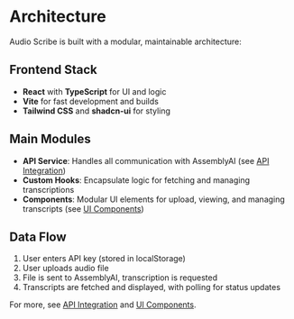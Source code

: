 # Architecture

Audio Scribe is built with a modular, maintainable architecture:

## Frontend Stack

- **React** with **TypeScript** for UI and logic
- **Vite** for fast development and builds
- **Tailwind CSS** and **shadcn-ui** for styling

## Main Modules

- **API Service**: Handles all communication with AssemblyAI (see [API Integration](./api-integration.md))
- **Custom Hooks**: Encapsulate logic for fetching and managing transcriptions
- **Components**: Modular UI elements for upload, viewing, and managing transcripts (see [UI Components](./ui-components.md))

## Data Flow

1. User enters API key (stored in localStorage)
2. User uploads audio file
3. File is sent to AssemblyAI, transcription is requested
4. Transcripts are fetched and displayed, with polling for status updates

For more, see [API Integration](./api-integration.md) and [UI Components](./ui-components.md).
